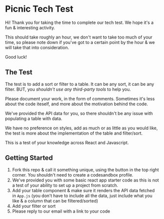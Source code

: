 # Picnic Tech Test

Hi! Thank you for taking the time to complete our tech test. We hope it's a fun & interesting activity.

This should take roughly an hour, we don't want to take too much of your time, so please note down if you've got to a certain point by the hour & we will take that into consideration.

Good luck!

## The Test

The test is to add a sort or filter to a table. It can be any sort, it can be any filter. BUT, you _shouldn't use any third-party tools_ to help you.

Please document your work, in the form of comments. Sometimes it's less about the code iteself, and more about the motivation behind the code.

We've provided the API data for you, so there shouldn't be any issue with populating a table with data.

We have no preference on styles, add as much or as little as you would like, the test is more about the implementation of the table and filter/sort.

This is a test of your knowledge across React and Javascript.

## Getting Started

1. Fork this repo & call it something unique, using the button in the top right corner. You shouldn't need to create a codesandbox profile.
2. We've provided you with some basic react app starter code as this is not a test of your ability to set up a project from scratch.
3. Add your table component & make sure it renders the API data fetched in `App.js` (you don't have to include all the data, just include what you like & a column that can be filtered/sorted)
4. Add your filter or sort
5. Please reply to our email with a link to your code
